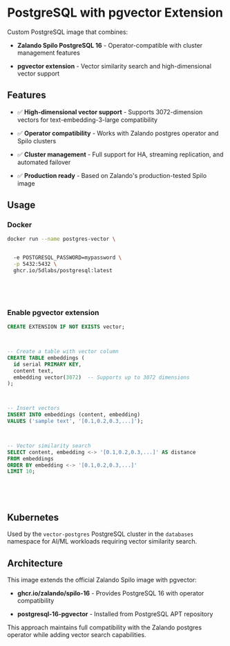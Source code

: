 # PostgreSQL with pgvector Extension

Custom PostgreSQL image that combines:


- **Zalando Spilo PostgreSQL 16** - Operator-compatible with cluster management features


- **pgvector extension** - Vector similarity search and high-dimensional vector support



## Features



- ✅ **High-dimensional vector support** - Supports 3072-dimension vectors for text-embedding-3-large compatibility


- ✅ **Operator compatibility** - Works with Zalando postgres operator and Spilo clusters


- ✅ **Cluster management** - Full support for HA, streaming replication, and automated failover


- ✅ **Production ready** - Based on Zalando's production-tested Spilo image



## Usage



### Docker



```bash
docker run --name postgres-vector \


  -e POSTGRESQL_PASSWORD=mypassword \
  -p 5432:5432 \
  ghcr.io/5dlabs/postgresql:latest






```

### Enable pgvector extension



```sql
CREATE EXTENSION IF NOT EXISTS vector;



-- Create a table with vector column
CREATE TABLE embeddings (
  id serial PRIMARY KEY,
  content text,
  embedding vector(3072)  -- Supports up to 3072 dimensions
);



-- Insert vectors
INSERT INTO embeddings (content, embedding)
VALUES ('sample text', '[0.1,0.2,0.3,...]');



-- Vector similarity search
SELECT content, embedding <-> '[0.1,0.2,0.3,...]' AS distance
FROM embeddings
ORDER BY embedding <-> '[0.1,0.2,0.3,...]'
LIMIT 10;






```

## Kubernetes

Used by the `vector-postgres` PostgreSQL cluster in the `databases` namespace for AI/ML workloads requiring vector similarity search.



## Architecture

This image extends the official Zalando Spilo image with pgvector:


- **ghcr.io/zalando/spilo-16** - Provides PostgreSQL 16 with operator compatibility


- **postgresql-16-pgvector** - Installed from PostgreSQL APT repository

This approach maintains full compatibility with the Zalando postgres operator while adding vector search capabilities.
